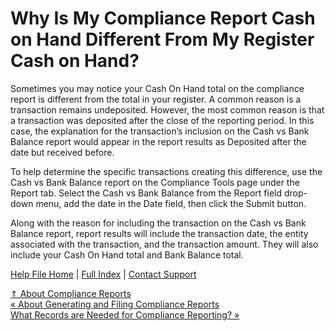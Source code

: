  Why Is My Compliance Report Cash on Hand Different From My Register Cash on Hand?
==========

Sometimes you may notice your Cash On Hand total on the compliance report is different from the total in your register. A common reason is a transaction remains undeposited. However, the most common reason is that a transaction was deposited after the close of the reporting period. In this case, the explanation for the transaction’s inclusion on the Cash vs Bank Balance report would appear in the report results as Deposited after the date but received before.

To help determine the specific transactions creating this difference, use the Cash vs Bank Balance report on the Compliance Tools page under the Report tab. Select the Cash vs Bank Balance from the Report field drop-down menu, add the date in the Date field, then click the Submit button. 

Along with the reason for including the transaction on the Cash vs Bank Balance report, report results will include the transaction date, the entity associated with the transaction, and the transaction amount. They will also include your Cash On Hand total and Bank Balance total.

[Help File Home](/help/) | [Full Index](/Help-File-Directory/) | [Contact Support](mailto:support@ISPolitical.com)

[⇑ About Compliance Reports](/About-Compliance-Reports)  
[« About Generating and Filing Compliance Reports](/About-Generating-and-Filing-Compliance-Reports)  
[What Records are Needed for Compliance Reporting? »](/What-Records-are-Needed-for-Compliance-Reporting)